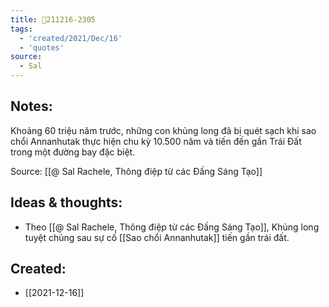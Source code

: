```yaml
---
title: 💬211216-2305
tags:
  - 'created/2021/Dec/16'
  - 'quotes'
source:
  - Sal
---
```


## Notes:
Khoảng 60 triệu năm trước, những con khủng long đã bị quét sạch khi sao chổi Annanhutak thực hiện chu kỳ 10.500 năm và tiến đến gần Trái Đất trong một đường bay đặc biệt.

Source: [[@ Sal Rachele, Thông điệp từ các Đấng Sáng Tạo]]

## Ideas & thoughts:
- Theo [[@ Sal Rachele, Thông điệp từ các Đấng Sáng Tạo]], Khủng long tuyệt chủng sau sự cố [[Sao chổi Annanhutak]] tiến gần trái đất.
## Created:
- [[2021-12-16]]
